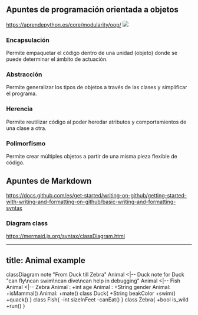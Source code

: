## Apuntes de programación orientada a objetos
https://aprendepython.es/core/modularity/oop/ 
![](https://aprendepython.es/_images/oop.jpg)

### Encapsulación
Permite empaquetar el código dentro de una unidad (objeto) donde se puede determinar el ámbito de actuación.
### Abstracción
Permite generalizar los tipos de objetos a través de las clases y simplificar el programa.
### Herencia
Permite reutilizar código al poder heredar atributos y comportamientos de una clase a otra.
### Polimorfismo
Permite crear múltiples objetos a partir de una misma pieza flexible de código.


## Apuntes de Markdown
https://docs.github.com/es/get-started/writing-on-github/getting-started-with-writing-and-formatting-on-github/basic-writing-and-formatting-syntax

### Diagram class
https://mermaid.js.org/syntax/classDiagram.html

---
title: Animal example
---
classDiagram
    note "From Duck till Zebra"
    Animal <|-- Duck
    note for Duck "can fly\ncan swim\ncan dive\ncan help in debugging"
    Animal <|-- Fish
    Animal <|-- Zebra
    Animal : +int age
    Animal : +String gender
    Animal: +isMammal()
    Animal: +mate()
    class Duck{
        +String beakColor
        +swim()
        +quack()
    }
    class Fish{
        -int sizeInFeet
        -canEat()
    }
    class Zebra{
        +bool is_wild
        +run()
    }









